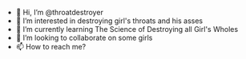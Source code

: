 - 👋 Hi, I’m @throatdestroyer
- 👀 I’m interested in destroying girl's throats and his asses
- 🌱 I’m currently learning The Science of Destroying all Girl's Wholes
- 💞️ I’m looking to collaborate on some girls
- 📫 How to reach me?

<!---
throatdestroyer/throatdestroyer is a ✨ special ✨ repository because its `README.md` (this file) appears on your GitHub profile.
You can click the Preview link to take a look at your changes.
--->
